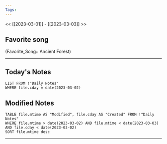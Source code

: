 ```yaml
---
Tags:
---
```

<< [[2023-03-01]] - [[2023-03-03]] >>
## Favorite song
(Favorite_Song:: Ancient Forest)

___
## Today's Notes
```dataview
LIST FROM !"Daily Notes"
WHERE file.cday = date(2023-03-02)
```
## Modified Notes
```dataview
TABLE file.mtime AS "Modified", file.cday AS "Created" FROM !"Daily Notes" 
WHERE file.mtime > date(2023-03-02) AND file.mtime < date(2023-03-03) AND file.cday < date(2023-03-02)
SORT file.mtime desc
```
___
